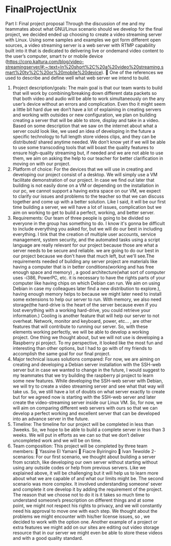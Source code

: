 # FinalProjectUnix
Part I: Final project proposal
Through the discussion of me and my teammates about what GNU/Linux scenario should we
develop for the final project, we decided ended up choosing to create a video streaming server with
Linux. Using some samples and examples we got form different open sources, a video streaming
server is a web server with RTMP capability built into it that is dedicated to delivering live or ondemand video content to the user’s computer, smart tv or mobile device
(https://corp.kaltura.com/blog/video-streamingserver/#:~:text=In%20short%2C%20a%20video%20streaming,smart%20tv%2C%20or%20mobile%20device). 
 One of the references we used to describe and define well what web server we intend
to build.
1. Project description/goals: The main goal is that our team wants to build that will work by
combining/breaking down different data packets so that both video and audio will be able to work
simultaneously on the any user’s device without an errors and complication. Even tho it might seem
a little bit hard due we don’t have a lot of explaining in creating servers and working with outsides or
new configuration, we plan on building creating a server that will be able to store, display and take in
a video. Based on some description that we saw on the internet about what a server could look like,
we used an idea of developing in the future a specific technology to full length store videos clips,
and they can be distributed/ shared anytime needed. We don’t know yet if we will be able to use
some transcoding tools that will boast the quality features to ensure high-quality streaming but, if
needed and we are not able to use them, we aim on asking the help to our teacher for better
clarification in moving on with our project.
2. Platform of choice:
For the devices that we will use in creating and developing our project consist of a desktop. We will
simply use a VM facilitate demonstration of our project. In case we find out later that building is not
easily done on a VM or depending on the installation in our pc, we cannot support a having extra
space on our VM, we expect to clarify our issues and problems to the teacher so that we can discuss
together and come up with a better solution. Like I said, it will be our first time building a server, we
will have a lot of issues, complication but we aim on working to get to build a perfect, working,
and better server.
3. Requirements:
Our team of three people is going to be divided so everyone in the group has something to do. I know it's gonna be difficult to include everything you asked for, but we will do our best in including everything. I tink that the creation of multiple user accounts, service management, system security, and the automated tasks using a script language are really relevant for our project because those are what a server needs to be secure and reliable. we are going to do our best in our project because we don't have that much left, but we'll see.The requirements needed of building any server project are materials like having a computer that is in better conditions(working and has free enough space and memory) , a good architecture(what sort of computer uses -i386, PowerPC, etc. it is necessary to have the rights parts of your computer like having chips on which Debian can run. We aim on using Debian in case my colleagues later find a new distribution to explore.), having enough memory helps to because we might later need to install some extensions to help our server to run. With memory, we also need storage(the hard-drive is the heart of the server because even if you
lost everything with a working hard-drive, you could retrieve your information.) Cooling is another
feature that will help our server to not overheat. Network, monitor and keyboard, power, etc… , are
other features that will contribute to running our server. So, with these elements working perfectly, we
will be able to develop a working project. One thing we thought about, but we will not use is
developing a Raspberry pi project. To my perspective, it looked like the most fun and interesting than
other options, but I had to go with of my friends to accomplish the same goal for our final project.
4. Major technical issues solutions compared:
For now, we are aiming on creating and developing a Debian server installation with the SSH-web
server but in case we wanted to change in the future, I would suggest to my teammates that we try
building the raspberry pi project to learn some new features. While developing the SSH-web server
with Debian, we will try to create a video streaming server and see what that way will take us. So, we
still have a lot of doubts on what server exactly to create but for we agreed now is starting with the
SSH-web server and later create the video-streaming server inside our Linux VM. So, for now, we
will aim on comparing different web servers with ours so that we can develop a perfect working and
excellent server that can be developed into an advance server in the future.
5. Timeline:
The timeline for our project will be completed in less than 3weeks. So, we hope to be able to build a
complete server in less than 3 weeks. We will put in efforts as we can so that we don’t deliver
uncompleted work and we will be on time.
6. Team composition:
This project will be completed by three team members:
 Yassine El Yamani
 Fiacre Byiringiro
 Ivan Tewolde
2-scenarios:
For our first scenario, we thought about building a server from scratch, like developing our own
server without starting without using any outside codes or help from previous servers. Like we
explained above, it will be challenging but it will help us to learn more about what we are capable of
and what our limits might be. The second scenario was more complex. It involved understanding
someone’ sever and complete it ore develop it by adding the requirement of the project. The reason
that we choose not to do it is it takes so much time to understand someone’s prescription on different
things and at some point, we might not respect his rights to privacy, and we will constantly need his
approval to move one with each step. We thought about the problems we might encounter with his/her
license issues, so , we decided to work with the option one. Another example of a project or extra
features we might add on our sites are editing out video storage resource that in our server we might
even be able to store these videos and with a good quality standard. 
